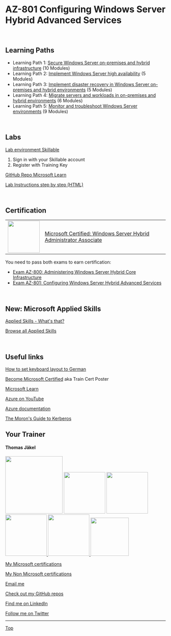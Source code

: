# AZ-801 Configuring Windows Server Hybrid Advanced Services

<br>

## Learning Paths

- Learning Path 1: [Secure Windows Server on-premises and hybrid infrastructure](https://learn.microsoft.com/en-us/training/paths/secure-windows-server-premises-hybrid-infrastructures/) (10 Modules)
- Learning Path 2: [Implement Windows Server high availability](https://learn.microsoft.com/en-us/training/paths/implement-windows-server-high-availability/) (5 Modules)
- Learning Path 3: [Implement disaster recovery in Windows Server on-premises and hybrid environments](https://learn.microsoft.com/en-us/training/paths/implement-disaster-recovery-windows-server-premises/) (5 Modules)
- Learning Path 4: [Migrate servers and workloads in on-premises and hybrid environments](https://learn.microsoft.com/en-us/training/paths/migrate-servers-workloads-premises-hybrid-environments/) (6 Modules)
- Learning Path 5: [Monitor and troubleshoot Windows Server environments](https://learn.microsoft.com/en-us/training/paths/monitor-troubleshoot-windows-server-environments/) (9 Modules)

<br>

## Labs

[Lab environment Skillable](https://brainymotion.learnondemand.net) 

1. Sign in with your Skillable account 
2. Register with Training Key

<!--[Go Deploy](https://lms.godeploy.it) -->

[GitHub Repo Microsoft Learn](https://github.com/MicrosoftLearning/AZ-801-Configuring-Windows-Server-Hybrid-Advanced-Services)

[Lab Instructions step by step (HTML)](https://microsoftlearning.github.io/AZ-801-Configuring-Windows-Server-Hybrid-Advanced-Services/)

<br>


## Certification

|   |   |
| - | - |
|<img src="https://download69118.blob.core.windows.net/anon/microsoft-certified-associate-badge.svg" width="100"/>|[Microsoft Certified: Windows Server Hybrid Administrator Associate](https://learn.microsoft.com/en-us/credentials/certifications/windows-server-hybrid-administrator/)|

You need to pass both exams to earn certification:

* [Exam AZ-800: Administering Windows Server Hybrid Core Infrastructure](https://learn.microsoft.com/en-us/credentials/certifications/exams/az-800/)
* [Exam AZ-801: Configuring Windows Server Hybrid Advanced Services](https://learn.microsoft.com/en-us/credentials/certifications/exams/az-801/)


<br>                                                                

## New: Microsoft Applied Skills

[Applied Skills - What's that?](https://learn.microsoft.com/en-us/credentials/)

[Browse all Applied Skills](https://learn.microsoft.com/en-us/credentials/browse/?credential_types=applied%20skills)



<br>

## Useful links

[How to set keyboard layout to German](Keyboard-German)

[Become Microsoft Certified](https://aka.ms/traincertposter) aka Train Cert Poster

[Microsoft Learn](https://learn.microsoft.com)

[Azure on YouTube](https://www.youtube.com/c/MicrosoftAzure)

[Azure documentation](https://learn.microsoft.com/en-us/azure/)

[The Moron's Guide to Kerberos](https://wpollock.com/AUnixSec/MoronsGuideToKerberos.htm)




##  Your Trainer
#### Thomas Jäkel

<img src="https://download69118.blob.core.windows.net/anon/Profilbild.jpg" width="180"/>
<img src="https://download69118.blob.core.windows.net/anon/Standard MCT Badge Large.png" width=130>
<a href="https://www.credly.com/badges/72439d56-7895-4b92-84bd-fec12c84fd18/public_url"><img src="https://download69118.blob.core.windows.net/anon/mcse-cloud-platform-and-infrastructure-certified-2016.png" width="130"/></a>
<a href="https://learn.microsoft.com/api/credentials/share/en-us/tjaekel/A8E4CC3EAA93F4C2?sharingId=EBAFABC36CF6EBDC"><img src="https://download69118.blob.core.windows.net/anon/microsoft-certified-azure-solutions-architect-expert.png" width=130>
<a href="https://https://www.credly.com/badges/8ef5f8fb-6b84-4223-add8-4938096c67b2"><img src="https://download69118.blob.core.windows.net/anon/aws-certified-solutions-architect-associate.png" width=130>
<a href="https://www.credly.com/badges/7f2c6c3e-d3e3-4e32-9299-adf3278948a3/public_url"><img src="https://download69118.blob.core.windows.net/anon/instructor-recognition-1-000-students-reached.png" width="120"/></a>

[My Microsoft certifications](https://learn.microsoft.com/en-us/users/tjaekel/transcript/d4yjrcx32nome0r)

[My Non Microsoft certifications](https://www.credly.com/users/thomas-jakel)

[Email me](mailto:thomas.jaekel@brainymotion.de?subject=AZ-801)

[Check out my GitHub repos](https://github.com/www42)

[Find me on LinkedIn](https://linkedin.com/in/tjkkll)

[Follow me on Twitter](https://twitter.com/tjkkll)



---

[Top](#az-801-configuring-windows-server-hybrid-advanced-services)